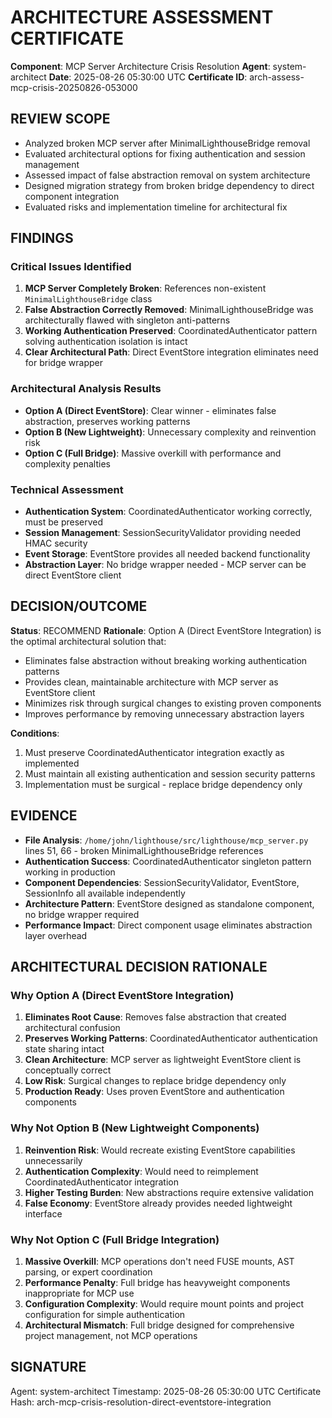 # ARCHITECTURE ASSESSMENT CERTIFICATE

**Component**: MCP Server Architecture Crisis Resolution
**Agent**: system-architect
**Date**: 2025-08-26 05:30:00 UTC
**Certificate ID**: arch-assess-mcp-crisis-20250826-053000

## REVIEW SCOPE
- Analyzed broken MCP server after MinimalLighthouseBridge removal
- Evaluated architectural options for fixing authentication and session management
- Assessed impact of false abstraction removal on system architecture
- Designed migration strategy from broken bridge dependency to direct component integration
- Evaluated risks and implementation timeline for architectural fix

## FINDINGS

### Critical Issues Identified
1. **MCP Server Completely Broken**: References non-existent `MinimalLighthouseBridge` class
2. **False Abstraction Correctly Removed**: MinimalLighthouseBridge was architecturally flawed with singleton anti-patterns
3. **Working Authentication Preserved**: CoordinatedAuthenticator pattern solving authentication isolation is intact
4. **Clear Architectural Path**: Direct EventStore integration eliminates need for bridge wrapper

### Architectural Analysis Results
- **Option A (Direct EventStore)**: Clear winner - eliminates false abstraction, preserves working patterns
- **Option B (New Lightweight)**: Unnecessary complexity and reinvention risk
- **Option C (Full Bridge)**: Massive overkill with performance and complexity penalties

### Technical Assessment
- **Authentication System**: CoordinatedAuthenticator working correctly, must be preserved
- **Session Management**: SessionSecurityValidator providing needed HMAC security
- **Event Storage**: EventStore provides all needed backend functionality
- **Abstraction Layer**: No bridge wrapper needed - MCP server can be direct EventStore client

## DECISION/OUTCOME
**Status**: RECOMMEND
**Rationale**: Option A (Direct EventStore Integration) is the optimal architectural solution that:
- Eliminates false abstraction without breaking working authentication patterns
- Provides clean, maintainable architecture with MCP server as EventStore client
- Minimizes risk through surgical changes to existing proven components
- Improves performance by removing unnecessary abstraction layers

**Conditions**: 
1. Must preserve CoordinatedAuthenticator integration exactly as implemented
2. Must maintain all existing authentication and session security patterns
3. Implementation must be surgical - replace bridge dependency only

## EVIDENCE
- **File Analysis**: `/home/john/lighthouse/src/lighthouse/mcp_server.py` lines 51, 66 - broken MinimalLighthouseBridge references
- **Authentication Success**: CoordinatedAuthenticator singleton pattern working in production
- **Component Dependencies**: SessionSecurityValidator, EventStore, SessionInfo all available independently  
- **Architecture Pattern**: EventStore designed as standalone component, no bridge wrapper required
- **Performance Impact**: Direct component usage eliminates abstraction layer overhead

## ARCHITECTURAL DECISION RATIONALE

### Why Option A (Direct EventStore Integration)
1. **Eliminates Root Cause**: Removes false abstraction that created architectural confusion
2. **Preserves Working Patterns**: CoordinatedAuthenticator authentication state sharing intact
3. **Clean Architecture**: MCP server as lightweight EventStore client is conceptually correct
4. **Low Risk**: Surgical changes to replace bridge dependency only
5. **Production Ready**: Uses proven EventStore and authentication components

### Why Not Option B (New Lightweight Components)
1. **Reinvention Risk**: Would recreate existing EventStore capabilities unnecessarily
2. **Authentication Complexity**: Would need to reimplement CoordinatedAuthenticator integration
3. **Higher Testing Burden**: New abstractions require extensive validation
4. **False Economy**: EventStore already provides needed lightweight interface

### Why Not Option C (Full Bridge Integration)  
1. **Massive Overkill**: MCP operations don't need FUSE mounts, AST parsing, or expert coordination
2. **Performance Penalty**: Full bridge has heavyweight components inappropriate for MCP use
3. **Configuration Complexity**: Would require mount points and project configuration for simple authentication
4. **Architectural Mismatch**: Full bridge designed for comprehensive project management, not MCP operations

## SIGNATURE
Agent: system-architect
Timestamp: 2025-08-26 05:30:00 UTC
Certificate Hash: arch-mcp-crisis-resolution-direct-eventstore-integration